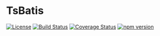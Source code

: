 # TsBatis
[![License](http://img.shields.io/:license-MIT-brightgreen.svg)](https://github.com/wz2cool/tsbatis/blob/master/LICENSE)
[![Build Status](https://travis-ci.org/wz2cool/tsbatis.svg?branch=master)](https://travis-ci.org/wz2cool/tsbatis)
[![Coverage Status](https://coveralls.io/repos/github/wz2cool/tsbatis/badge.svg?branch=master)](https://coveralls.io/github/wz2cool/tsbatis?branch=master)
[![npm version](https://badge.fury.io/js/tsbatis.svg)](https://badge.fury.io/js/tsbatis)


